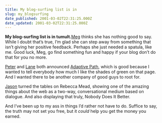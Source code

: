 ```yaml
---
title: My blog-surfing list is in
slug: my_blogsurfing
date_published: 2001-03-02T22:31:25.000Z
date_updated: 2001-03-02T22:31:25.000Z
---
```


**My blog-surfing list is in tumult.**[Meg](http://www.megnut.com/) thinks she has nothing good to say. While I doubt that’s true, I’m glad she can step away from something that isn’t giving her positive feedback. Perhaps she just needed a spatula, like me. Good luck, Meg, go find something fun and happy if your blog don’t do that for you no more.

[Peter](http://www.peterme.com) and [Lane](http://www.monstro.com) both announced [Adaptive Path](http://www.adaptivepath.com), which is good because I wanted to tell everybody how much I like the shades of green on that page. And I wanted there to be another company of good guys to root for.

[Jason](http://www.kottke.org) turned the tables on Rebecca Mead, showing one of the amazing things about the web as a two-way, conversational medium based on dialogue. And also displaying that truly, Nobody Does It Better.

And I’ve been up to my ass in things I’d rather not have to do. Suffice to say, the truth may not set you free, but it *could* help you get the money you earned.
